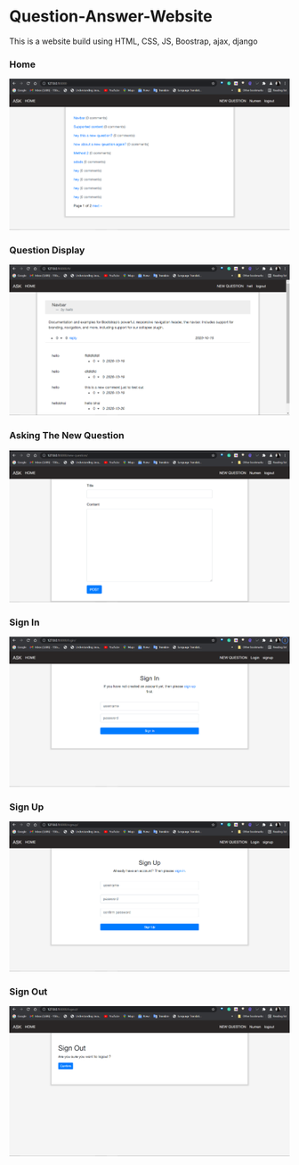# Question-Answer-Website

This is a website build using HTML, CSS, JS, Boostrap, ajax, django 

<h3>Home</h3>

![Home Page](https://github.com/iabhishek15/WebsiteImage/blob/main/HomePage.png)
  
<h3>Question Display</h3>

![Question Page](https://github.com/iabhishek15/WebsiteImage/blob/main/AskPage.png)

<h3>Asking The New Question</h3>

![Asking Page](https://github.com/iabhishek15/WebsiteImage/blob/main/AskingQuestion.png)

<h3>Sign In</h3>

![Sign Page](https://github.com/iabhishek15/WebsiteImage/blob/main/SignIn.png)

<h3>Sign Up</h3>

![Sign Up Page](https://github.com/iabhishek15/WebsiteImage/blob/main/SignUp.png)

<h3>Sign Out</h3>

![sign out Page](https://github.com/iabhishek15/WebsiteImage/blob/main/SingOut.png)

